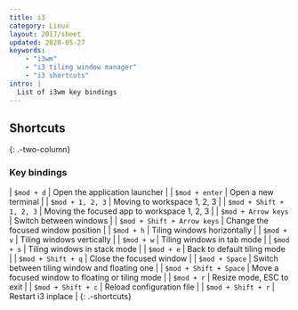 ```yaml
---
title: i3
category: Linux
layout: 2017/sheet
updated: 2020-05-27
keywords:
    - "i3wm"
    - "i3 tiling window manager"
    - "i3 shortcuts"
intro: |
  List of i3wm key bindings 
---
```


Shortcuts
---------
{: .-two-column}

### Key bindings

| `$mod + d` | Open the application launcher |
| `$mod + enter` | Open a new terminal |
| `$mod + 1, 2, 3` | Moving to workspace 1, 2, 3 |
| `$mod + Shift + 1, 2, 3` | Moving the focused app to workspace 1, 2, 3 |
| `$mod + Arrow keys` | Switch between windows |
| `$mod + Shift + Arrow keys` | Change the focused window position |
| `$mod + h` | Tiling windows horizontally |
| `$mod + v` | Tiling windows vertically |
| `$mod + w` | Tiling windows in tab mode |
| `$mod + s` | Tiling windows in stack mode |
| `$mod + e` | Back to default tiling mode |
| `$mod + Shift + q` | Close the focused window |
| `$mod + Space` | Switch between tiling window and floating one |
| `$mod + Shift + Space` | Move a focused window to floating or tiling mode |
| `$mod + r` | Resize mode, ESC to exit |
| `$mod + Shift + c` | Reload configuration file |
| `$mod + Shift + r` | Restart i3 inplace |
{: .-shortcuts}
